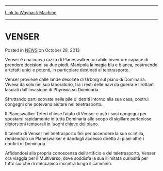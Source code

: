 
---
[Link to Wayback Machine](https://web.archive.org/web/20211022184052/https://magic.wizards.com/en/articles/archive/venser-2013-10-28-2)

[_metadata_:description]:- "Venser è una nuova razza di Planeswalker, un abile inventore capace di prendere decisioni su due piedi. Manipola la magia blu e bianca, costruendo artefatti unici e potenti, in particolare destinati al teletrasporto. Venser proviene dalle lande desolate di Urborg sul piano di Dominaria. Viveva da solo nel suo laboratorio, tra i resti delle navi da guerra e i rottami lasciati"
[_metadata_:generator]:- "Drupal 7 (http://drupal.org)"
[_metadata_:node]:- "115697"
[_metadata_:publish_date]:- "2013-10-28"
[_metadata_:source]:- "div-main-content"
[_metadata_:title]:- "VENSER"
[_metadata_:wayback_capture_timestamp]:- "2021-10-22 18:40:52"
[_metadata_:wayback_raw_url]:- "https://web.archive.org/web/20211022184052id_/https://magic.wizards.com/en/articles/archive/venser-2013-10-28-2"
[_metadata_:wayback_url]:- "https://magic.wizards.com/en/articles/archive/venser-2013-10-28-2"
---


VENSER
======



 Posted in [NEWS](/en/articles)
 on October 28, 2013 










Venser è una nuova razza di Planeswalker, un abile inventore capace di prendere decisioni su due piedi. Manipola la magia blu e bianca, costruendo artefatti unici e potenti, in particolare destinati al teletrasporto.  
  

Venser proviene dalle lande desolate di Urborg sul piano di Dominaria. Viveva da solo nel suo laboratorio, tra i resti delle navi da guerra e i rottami lasciati dall’Invasione di Phyrexia su Dominaria.  
  

Sfruttando parti scovate nelle pile di detriti intorno alla sua casa, costruì congegni che potevano aiutare nel teletrasporto.


Il Planeswalker Teferi chiese l’aiuto di Venser e usò i suoi congegni per spostarsi rapidamente in tutta Dominaria allo scopo di sigillare pericolose distorsioni temporali in luoghi chiave del piano.


Il talento di Venser nel teletrasporto finì per accendere la sua scintilla, rendendolo un Planeswalker e dandogli accesso diretto ai piani oltre i confini di Dominaria.


Affidandosi alla propria conoscenza dell’artificio e del teletrasporto, Venser ora viaggia per il Multiverso, dove soddisfa la sua illimitata curiosità per tutto ciò che di meccanico incontra lungo il cammino.







